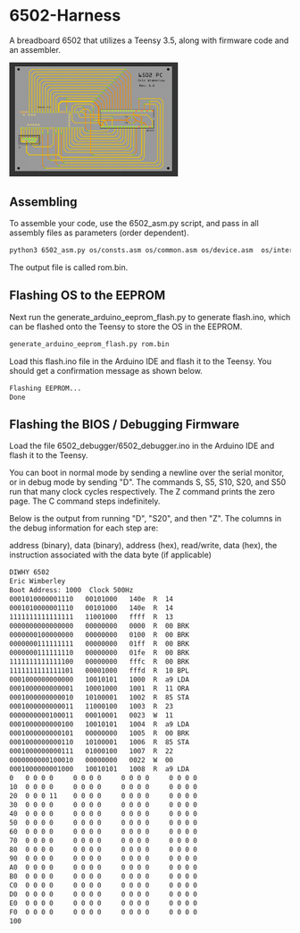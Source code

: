# 6502-Harness
 
A breadboard 6502 that utilizes a Teensy 3.5, along with firmware code and an assembler.

<img src="6502circuit.png"  width="60%">

## Assembling 

To assemble your code, use the 6502_asm.py script, and pass in all assembly files as parameters (order dependent).

```bash
python3 6502_asm.py os/consts.asm os/common.asm os/device.asm  os/interrupt.asm os/term.asm os/6502os.asm
```

The output file is called rom.bin.

## Flashing OS to the EEPROM

Next run the generate_arduino_eeprom_flash.py to generate flash.ino, which can be flashed onto the Teensy to store the OS in the EEPROM.

```bash
generate_arduino_eeprom_flash.py rom.bin
```

Load this flash.ino file in the Arduino IDE and flash it to the Teensy. You should get a confirmation message as shown below.

```
Flashing EEPROM...
Done
```

## Flashing the BIOS / Debugging Firmware

Load the file 6502_debugger/6502_debugger.ino in the Arduino IDE and flash it to the Teensy.

You can boot in normal mode by sending a newline over the serial monitor, or in debug mode by sending "D". The commands S, S5, S10, S20, and S50 run that many clock cycles respectively. The Z command prints the zero page. The C command steps indefinitely.

Below is the output from running "D", "S20", and then "Z". The columns in the debug information for each step are:

address (binary), data (binary), address (hex), read/write, data (hex), the instruction associated with the data byte (if applicable)

```
DIWHY 6502
Eric Wimberley
Boot Address: 1000	Clock 500Hz
0001010000001110   00101000   140e  R  14    
0001010000001110   00101000   140e  R  14    
1111111111111111   11001000   ffff  R  13    
0000000000000000   00000000   0000  R  00 BRK
0000000100000000   00000000   0100  R  00 BRK
0000000111111111   00000000   01ff  R  00 BRK
0000000111111110   00000000   01fe  R  00 BRK
1111111111111100   00000000   fffc  R  00 BRK
1111111111111101   00001000   fffd  R  10 BPL
0001000000000000   10010101   1000  R  a9 LDA
0001000000000001   10001000   1001  R  11 ORA
0001000000000010   10100001   1002  R  85 STA
0001000000000011   11000100   1003  R  23    
0000000000100011   00010001   0023  W  11 
0001000000000100   10010101   1004  R  a9 LDA
0001000000000101   00000000   1005  R  00 BRK
0001000000000110   10100001   1006  R  85 STA
0001000000000111   01000100   1007  R  22    
0000000000100010   00000000   0022  W  00 
0001000000001000   10010101   1008  R  a9 LDA
0	0 0 0 0 	0 0 0 0 	0 0 0 0 	0 0 0 0 	
10	0 0 0 0 	0 0 0 0 	0 0 0 0 	0 0 0 0 	
20	0 0 0 11 	0 0 0 0 	0 0 0 0 	0 0 0 0 	
30	0 0 0 0 	0 0 0 0 	0 0 0 0 	0 0 0 0 	
40	0 0 0 0 	0 0 0 0 	0 0 0 0 	0 0 0 0 	
50	0 0 0 0 	0 0 0 0 	0 0 0 0 	0 0 0 0 	
60	0 0 0 0 	0 0 0 0 	0 0 0 0 	0 0 0 0 	
70	0 0 0 0 	0 0 0 0 	0 0 0 0 	0 0 0 0 	
80	0 0 0 0 	0 0 0 0 	0 0 0 0 	0 0 0 0 	
90	0 0 0 0 	0 0 0 0 	0 0 0 0 	0 0 0 0 	
A0	0 0 0 0 	0 0 0 0 	0 0 0 0 	0 0 0 0 	
B0	0 0 0 0 	0 0 0 0 	0 0 0 0 	0 0 0 0 	
C0	0 0 0 0 	0 0 0 0 	0 0 0 0 	0 0 0 0 	
D0	0 0 0 0 	0 0 0 0 	0 0 0 0 	0 0 0 0 	
E0	0 0 0 0 	0 0 0 0 	0 0 0 0 	0 0 0 0 	
F0	0 0 0 0 	0 0 0 0 	0 0 0 0 	0 0 0 0 	
100
```
